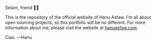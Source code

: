 Selam, friend 👋🏾

This is the repository of the official website of Hanu Asfaw. I'm all about open sourcing projects, so this portfolio will be no different. For more information about me, please visit the website at [hanuasfaw.com](https://hanuasfaw.com).

Ciao. —Hanu
